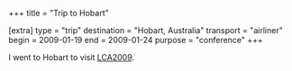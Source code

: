 +++
title = "Trip to Hobart"

[extra]
type = "trip"
destination = "Hobart, Australia"
transport = "airliner"
begin = 2009-01-19
end = 2009-01-24
purpose = "conference"
+++

I went to Hobart to visit [LCA2009](@/posts/2009-01-24-LCA2009.md).
